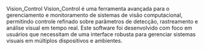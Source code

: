 Vision_Control
Vision_Control é uma ferramenta avançada para o gerenciamento e monitoramento de sistemas de visão computacional, permitindo controle refinado sobre parâmetros de detecção, rastreamento e análise visual em tempo real. Este software foi desenvolvido com foco em usuários que necessitam de uma interface robusta para gerenciar sistemas visuais em múltiplos dispositivos e ambientes.

